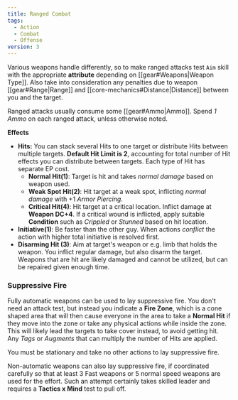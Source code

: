 ```yaml
---
title: Ranged Combat
tags:
  - Action
  - Combat
  - Offense
version: 3
---
```

Various weapons handle differently, so to make ranged attacks test `Aim` skill with the appropriate **attribute** depending on [[gear#Weapons|Weapon Type]]. Also take into consideration any penalties due to weapon [[gear#Range|Range]] and [[core-mechanics#Distance|Distance]] between you and the target.

Ranged attacks usually consume some [[gear#Ammo|Ammo]]. Spend *1 Ammo* on each ranged attack, unless otherwise noted.

**Effects**

- **Hits:** You can stack several Hits to one target or distribute Hits between multiple targets. **Default Hit Limit is 2**, accounting for total number of Hit effects you can distribute between targets. Each type of Hit has separate EP cost.
	- **Normal Hit(1)**: Target is hit and takes *normal damage* based on weapon used.
	- **Weak Spot Hit(2)**: Hit target at a weak spot, inflicting *normal damage* with +1 *Armor Piercing*.
	- **Critical Hit(4)**: Hit target at a critical location. Inflict damage at  **Weapon DC+4**. If a critical wound is inflicted, apply suitable **Condition** such as *Crippled* or *Stunned* based on hit location.
- **Initiative(1)**: Be faster than the other guy. When actions *conflict* the action with higher total initiative is resolved first.
- **Disarming Hit (3)**: Aim at target's weapon or e.g. limb that holds the weapon. You inflict regular damage, but also disarm the target. Weapons that are hit are likely damaged and cannot be utilized, but can be repaired given enough time.

### Suppressive Fire

Fully automatic weapons can be used to lay suppressive fire. You don't need an attack test, but instead you indicate a **Fire Zone**, which is a cone shaped area that will then cause everyone in the area to take a **Normal Hit** if they move into the zone or take any physical actions while inside the zone. This will likely lead the targets to take cover instead, to avoid getting hit. Any *Tags* or *Augments* that can multiply the number of Hits are applied.

You must be stationary and take no other actions to lay suppressive fire.

Non-automatic weapons can also lay suppressive fire, if coordinated carefully so that at least 3 Fast weapons or 5 normal speed weapons are used for the effort. Such an attempt certainly takes skilled leader and requires a **Tactics x Mind** test to pull off.